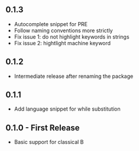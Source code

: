 ## 0.1.3
* Autocomplete snippet for PRE
* Follow naming conventions more strictly
* Fix issue 1: do not highlight keywords in strings
* Fix issue 2: hightlight machine keyword

## 0.1.2
* Intermediate release after renaming the package

## 0.1.1
* Add language snippet for while substitution

## 0.1.0 - First Release
* Basic support for classical B
